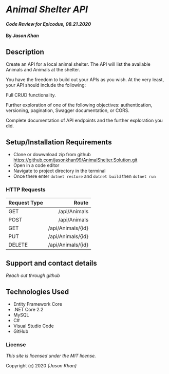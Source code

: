 # _Animal Shelter API_

#### _Code Review for Epicodus, 08.21.2020_

#### By _**Jason Khan**_

## Description

Create an API for a local animal shelter. The API will list the available Animals and Animals at the shelter.

You have the freedom to build out your APIs as you wish. At the very least, your API should include the following:

Full CRUD functionality.

Further exploration of one of the following objectives: authentication, versioning, pagination, Swagger documentation, or CORS.

Complete documentation of API endpoints and the further exploration you did.

## Setup/Installation Requirements

* Clone or dowwnload zip from github https://github.com/jasonkhan99/AnimalShelter.Solution.git
* Open in a code editor
* Navigate to project directory in the terminal
* Once there enter `dotnet restore` and `dotnet build` then `dotnet run`

### HTTP Requests

| Request Type  | Route |
| :---------- | -----: |
| GET | /api/Animals | 
| POST | /api/Animals | 
| GET | /api/Animals/{id} |
| PUT | /api/Animals/{id} | 
| DELETE| /api/Animals/{id} | 

## Support and contact details

_Reach out through github_

## Technologies Used

- Entity Framework Core
- .NET Core 2.2
- MySQL
- C#
- Visual Studio Code
- GitHub

### License

_This site is licensed under the MIT license._

Copyright (c) 2020 _{Jason Khan}_